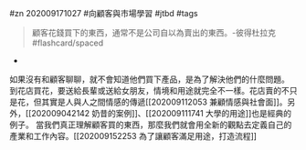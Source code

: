 #zn 202009171027
#向顧客與市場學習 #jtbd  #tags

> 顧客花錢買下的東西，通常不是公司自以為賣出的東西。-彼得杜拉克 #flashcard/spaced

-

如果沒有和顧客聊聊，就不會知道他們買下產品，是為了解決他們的什麼問題。
到花店買花，要送給長輩或送給女朋友，情境和用途就完全不一樣。花店賣的不只是花，但其實是人與人之間情感的傳遞[[202009112053 兼顧情感與社會面]]。另外，[[202009042142 奶昔的案例]]、[[202009111741 大學的用途]]也是經典的例子。
當我們真正理解顧客買的東西，那麼我們就會用全新的觀點去定義自己的產業和工作內容。[[202009152253 為了讓顧客滿足用途，打造流程]]
